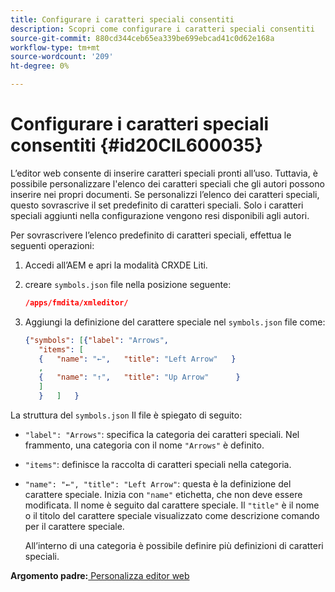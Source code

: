 ```yaml
---
title: Configurare i caratteri speciali consentiti
description: Scopri come configurare i caratteri speciali consentiti
source-git-commit: 880cd344ceb65ea339be699ebcad41c0d62e168a
workflow-type: tm+mt
source-wordcount: '209'
ht-degree: 0%

---
```


# Configurare i caratteri speciali consentiti {#id20CIL600035}

L’editor web consente di inserire caratteri speciali pronti all’uso. Tuttavia, è possibile personalizzare l&#39;elenco dei caratteri speciali che gli autori possono inserire nei propri documenti. Se personalizzi l’elenco dei caratteri speciali, questo sovrascrive il set predefinito di caratteri speciali. Solo i caratteri speciali aggiunti nella configurazione vengono resi disponibili agli autori.

Per sovrascrivere l’elenco predefinito di caratteri speciali, effettua le seguenti operazioni:

1. Accedi all’AEM e apri la modalità CRXDE Liti.

1. creare `symbols.json` file nella posizione seguente:

   ```json
   /apps/fmdita/xmleditor/
   ```

1. Aggiungi la definizione del carattere speciale nel `symbols.json` file come:

   ```json
   {"symbols": [{"label": "Arrows",
      "items": [
      {   "name": "←",   "title": "Left Arrow"   } 
      ,   
      {   "name": "↑",   "title": "Up Arrow"      } 
      ]   
      }   ]   }
   ```


La struttura del `symbols.json` Il file è spiegato di seguito:

- `"label": "Arrows"`: specifica la categoria dei caratteri speciali. Nel frammento, una categoria con il nome `"Arrows"` è definito.
- `"items"`: definisce la raccolta di caratteri speciali nella categoria.
- `"name": "←", "title": "Left Arrow"`: questa è la definizione del carattere speciale. Inizia con `"name"` etichetta, che non deve essere modificata. Il nome è seguito dal carattere speciale. Il `"title"` è il nome o il titolo del carattere speciale visualizzato come descrizione comando per il carattere speciale.

  All’interno di una categoria è possibile definire più definizioni di caratteri speciali.


**Argomento padre:**[ Personalizza editor web](conf-web-editor.md)
